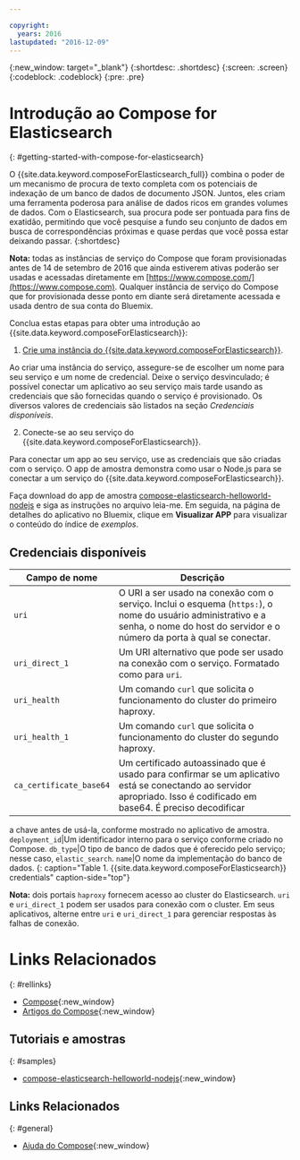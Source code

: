 ```yaml
---

copyright:
  years: 2016
lastupdated: "2016-12-09"
---
```


{:new_window: target="_blank"}
{:shortdesc: .shortdesc}
{:screen: .screen}
{:codeblock: .codeblock}
{:pre: .pre}

# Introdução ao Compose for Elasticsearch
{: #getting-started-with-compose-for-elasticsearch}

O {{site.data.keyword.composeForElasticsearch_full}} combina o poder de um
mecanismo de procura de texto completa com os potenciais de indexação de um banco de
dados de documento JSON. Juntos, eles criam uma ferramenta poderosa para análise de dados
ricos em grandes volumes de dados. Com o Elasticsearch, sua procura pode ser pontuada
para fins de exatidão, permitindo que você pesquise a fundo seu conjunto de dados em busca de
correspondências próximas e quase perdas que você possa estar deixando passar.
{:shortdesc}

**Nota:** todas as instâncias de serviço do Compose que foram
provisionadas antes de 14 de setembro de 2016 que ainda estiverem ativas poderão ser
usadas e acessadas diretamente em
[https://www.compose.com/](https://www.compose.com). Qualquer instância
de serviço do Compose que for provisionada desse ponto em diante será diretamente
acessada e usada dentro de sua conta do Bluemix.

Conclua estas etapas para obter uma introdução ao {{site.data.keyword.composeForElasticsearch}}:

1. [Crie uma instância do {{site.data.keyword.composeForElasticsearch}}](https://console.ng.bluemix.net/catalog/services/compose-for-elasticsearch/).

  Ao criar uma instância do serviço, assegure-se de escolher um nome para seu
serviço e um nome de credencial. Deixe o serviço desvinculado; é possível conectar um
aplicativo ao seu serviço mais tarde usando as credenciais que são fornecidas quando o
serviço é provisionado. Os diversos valores de credenciais são listados na seção
*Credenciais disponíveis*.

2. Conecte-se ao seu serviço do {{site.data.keyword.composeForElasticsearch}}.

  Para conectar um app ao seu serviço, use as credenciais que são criadas com o
serviço. O app de amostra demonstra como usar o Node.js para se conectar a um serviço do
{{site.data.keyword.composeForElasticsearch}}.

  Faça download do app de amostra
[compose-elasticsearch-helloworld-nodejs](https://github.com/IBM-Bluemix/compose-elasticsearch-helloworld-nodejs)
e siga as instruções no arquivo leia-me. Em seguida, na página de detalhes do aplicativo
no Bluemix, clique em **Visualizar APP** para visualizar o conteúdo do
índice de *exemplos*.

## Credenciais disponíveis

Campo de nome|Descrição
----------|-----------
`uri`|O URI a ser usado na conexão com o serviço. Inclui o esquema (`https:`), o nome do usuário administrativo e a senha, o nome do host do servidor e o número da porta à qual se conectar.
`uri_direct_1`|Um URI alternativo que pode ser usado na conexão com o serviço. Formatado como para `uri`.
`uri_health`|Um comando `curl` que solicita o funcionamento do cluster do primeiro haproxy.
`uri_health_1`|Um comando `curl` que solicita o funcionamento do cluster do segundo haproxy.
`ca_certificate_base64`|Um certificado autoassinado que é usado para confirmar se um aplicativo está se conectando ao servidor apropriado. Isso é codificado em base64. É preciso decodificar
a chave antes de usá-la, conforme mostrado no aplicativo de amostra.
`deployment_id`|Um identificador interno para o serviço conforme criado no Compose.
`db_type`|O tipo de banco de dados que é oferecido pelo serviço; nesse caso, `elastic_search`.
`name`|O nome da implementação do banco de dados.
{: caption="Table 1. {{site.data.keyword.composeForElasticsearch}} credentials" caption-side="top"}

**Nota:** dois portais `haproxy` fornecem
acesso ao cluster do Elasticsearch. `uri` e
`uri_direct_1` podem ser usados para conexão com o cluster. Em seus
aplicativos, alterne entre `uri` e `uri_direct_1` para
gerenciar respostas às falhas de conexão.

# Links Relacionados
{: #rellinks}

* [Compose](https://www.compose.com){:new_window}
* [Artigos do Compose](https://www.compose.com/articles/){:new_window}

## Tutoriais e amostras
{: #samples}
* [compose-elasticsearch-helloworld-nodejs](https://github.com/IBM-Bluemix/compose-elasticsearch-helloworld-nodejs){:new_window}

## Links Relacionados
{: #general}
* [Ajuda do Compose](https://help.compose.com/docs){:new_window}
